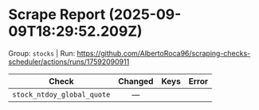 # Scrape Report (2025-09-09T18:29:52.209Z)

Group: `stocks`  |  Run: https://github.com/AlbertoRoca96/scraping-checks-scheduler/actions/runs/17592090911

| Check | Changed | Keys | Error |
|---|:---:|:--|:--|
| `stock_ntdoy_global_quote` | — |  |  |

